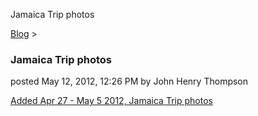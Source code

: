 Jamaica Trip photos 

[Blog](../z-blog-1.html)‎ > ‎

### Jamaica Trip photos

posted May 12, 2012, 12:26 PM by John Henry Thompson

[Added Apr 27 - May 5 2012, Jamaica Trip photos](../family.html)  

